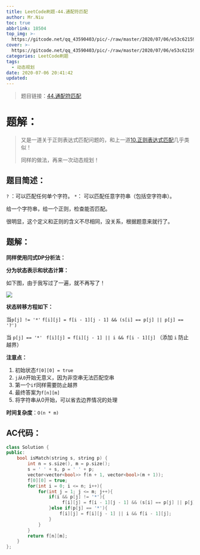 ```yaml
---
title: LeetCode刷题-44.通配符匹配
author: Mr.Niu
toc: true
abbrlink: 18504
top_img: >-
  https://gitcode.net/qq_43590403/pic/-/raw/master/2020/07/06/e53c62159d162b9deb5dfc3babd38c4d.png
cover: >-
  https://gitcode.net/qq_43590403/pic/-/raw/master/2020/07/06/e53c62159d162b9deb5dfc3babd38c4d.png
categories: LeetCode刷题
tags:
  - 动态规划
date: 2020-07-06 20:41:42
updated:
---
```
















> 题目链接：[44.通配符匹配]( https://leetcode-cn.com/problems/wildcard-matching/)



# 题解：



> 又是一道关于正则表达式匹配问题的，和上一道[10.正则表达式匹配](https://www.itnxd.cn/posts/6262.html)几乎类似！
>
> 同样的做法，再来一次动态规划！



## 题目简述：

`?` ：可以匹配任何单个字符。
`*`： 可以匹配任意字符串（包括空字符串）。

给一个字符串，给一个正则，检查能否匹配。



很明显，这个定义和正则的含义不尽相同，没关系，根据题意来就行了。

## 题解：

**同样使用闫式DP分析法：**

**分为状态表示和状态计算：**

如下图，由于我写过了一遍，就不再写了！

![](https://gitcode.net/qq_43590403/pic/-/raw/master/2020/07/07/db3cff8862526da36d3c6226cd967e94.png)



**状态转移方程如下：**

当`p[j] != '*'`   `f[i][j] = f[i - 1][j - 1] && (s[i] == p[j] || p[j] == '?')`

当 `p[j] == '*'` ` f[i][j] = f[i][j - 1] || i && f[i - 1][j]` （添加 `i` 防止越界）



**注意点：**

1. 初始状态`f[0][0] = true`
2. `j`从`0`开始无意义，因为非空串无法匹配空串
3. 第一个`if`同样需要防止越界
4. 最终答案为`f[n][m]`
5. 将字符串从0开始，可以省去边界情况的处理



**时间复杂度**：`O(n * m)`

## AC代码：



```c++
class Solution {
public:
    bool isMatch(string s, string p) {
        int n = s.size(), m = p.size();
        s = ' ' + s, p = ' ' + p;
        vector<vector<bool>> f(n + 1, vector<bool>(m + 1));
        f[0][0] = true;
        for(int i = 0; i <= n; i++){
            for(int j = 1; j <= m; j++){
                if(i && p[j] != '*'){
                     f[i][j] = f[i - 1][j - 1] && (s[i] == p[j] || p[j] == '?');
                }else if(p[j] == '*'){
                    f[i][j] = f[i][j - 1] || i && f[i - 1][j];
                }
            }
        }
        return f[n][m];
    }
};
```



